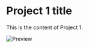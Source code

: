 # Project 1 title

This is the content of Project 1.

![Preview](https://iafor.org/wp-content/uploads/2020/08/JoE-blog-writing-an-abstract.jpg)

